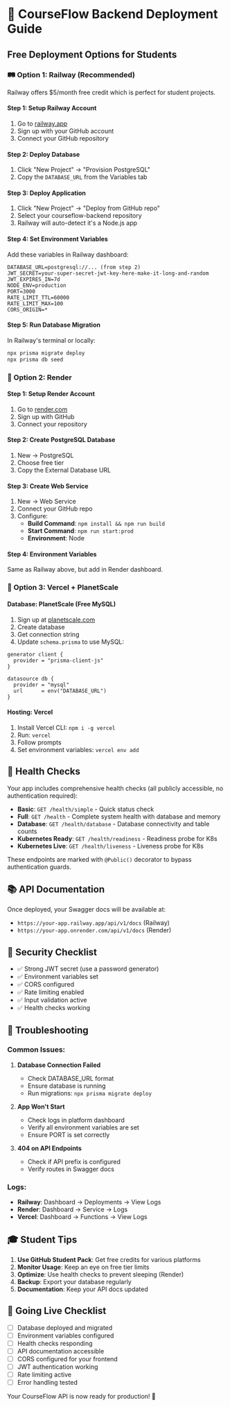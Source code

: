 # 🚀 CourseFlow Backend Deployment Guide

## Free Deployment Options for Students

### 🛤️ Option 1: Railway (Recommended)

Railway offers $5/month free credit which is perfect for student projects.

#### Step 1: Setup Railway Account
1. Go to [railway.app](https://railway.app)
2. Sign up with your GitHub account
3. Connect your GitHub repository

#### Step 2: Deploy Database
1. Click "New Project" → "Provision PostgreSQL"
2. Copy the `DATABASE_URL` from the Variables tab

#### Step 3: Deploy Application
1. Click "New Project" → "Deploy from GitHub repo"
2. Select your courseflow-backend repository
3. Railway will auto-detect it's a Node.js app

#### Step 4: Set Environment Variables
Add these variables in Railway dashboard:
```
DATABASE_URL=postgresql://... (from step 2)
JWT_SECRET=your-super-secret-jwt-key-here-make-it-long-and-random
JWT_EXPIRES_IN=7d
NODE_ENV=production
PORT=3000
RATE_LIMIT_TTL=60000
RATE_LIMIT_MAX=100
CORS_ORIGIN=*
```

#### Step 5: Run Database Migration
In Railway's terminal or locally:
```bash
npx prisma migrate deploy
npx prisma db seed
```

### 🎨 Option 2: Render

#### Step 1: Setup Render Account
1. Go to [render.com](https://render.com)
2. Sign up with GitHub
3. Connect your repository

#### Step 2: Create PostgreSQL Database
1. New → PostgreSQL
2. Choose free tier
3. Copy the External Database URL

#### Step 3: Create Web Service
1. New → Web Service
2. Connect your GitHub repo
3. Configure:
   - **Build Command**: `npm install && npm run build`
   - **Start Command**: `npm run start:prod`
   - **Environment**: Node

#### Step 4: Environment Variables
Same as Railway above, but add in Render dashboard.

### 🔧 Option 3: Vercel + PlanetScale

#### Database: PlanetScale (Free MySQL)
1. Sign up at [planetscale.com](https://planetscale.com)
2. Create database
3. Get connection string
4. Update `schema.prisma` to use MySQL:
```prisma
generator client {
  provider = "prisma-client-js"
}

datasource db {
  provider = "mysql"
  url      = env("DATABASE_URL")
}
```

#### Hosting: Vercel
1. Install Vercel CLI: `npm i -g vercel`
2. Run: `vercel`
3. Follow prompts
4. Set environment variables: `vercel env add`

## 🏥 Health Checks

Your app includes comprehensive health checks (all publicly accessible, no authentication required):

- **Basic**: `GET /health/simple` - Quick status check
- **Full**: `GET /health` - Complete system health with database and memory
- **Database**: `GET /health/database` - Database connectivity and table counts
- **Kubernetes Ready**: `GET /health/readiness` - Readiness probe for K8s
- **Kubernetes Live**: `GET /health/liveness` - Liveness probe for K8s

These endpoints are marked with `@Public()` decorator to bypass authentication guards.

## 📚 API Documentation

Once deployed, your Swagger docs will be available at:
- `https://your-app.railway.app/api/v1/docs` (Railway)
- `https://your-app.onrender.com/api/v1/docs` (Render)

## 🔐 Security Checklist

- ✅ Strong JWT secret (use a password generator)
- ✅ Environment variables set
- ✅ CORS configured
- ✅ Rate limiting enabled
- ✅ Input validation active
- ✅ Health checks working

## 🐛 Troubleshooting

### Common Issues:

1. **Database Connection Failed**
   - Check DATABASE_URL format
   - Ensure database is running
   - Run migrations: `npx prisma migrate deploy`

2. **App Won't Start**
   - Check logs in platform dashboard
   - Verify all environment variables are set
   - Ensure PORT is set correctly

3. **404 on API Endpoints**
   - Check if API prefix is configured
   - Verify routes in Swagger docs

### Logs:
- **Railway**: Dashboard → Deployments → View Logs
- **Render**: Dashboard → Service → Logs
- **Vercel**: Dashboard → Functions → View Logs

## 🎓 Student Tips

1. **Use GitHub Student Pack**: Get free credits for various platforms
2. **Monitor Usage**: Keep an eye on free tier limits
3. **Optimize**: Use health checks to prevent sleeping (Render)
4. **Backup**: Export your database regularly
5. **Documentation**: Keep your API docs updated

## 🚀 Going Live Checklist

- [ ] Database deployed and migrated
- [ ] Environment variables configured
- [ ] Health checks responding
- [ ] API documentation accessible
- [ ] CORS configured for your frontend
- [ ] JWT authentication working
- [ ] Rate limiting active
- [ ] Error handling tested

Your CourseFlow API is now ready for production! 🎉
